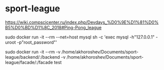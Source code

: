 # sport-league
https://wiki.compscicenter.ru/index.php/Devdays_%D0%9E%D1%81%D0%B5%D0%BD%D1%8C_2018#Ping-Pong_league


sudo docker run -it --rm --net=host  mysql sh -c 'exec mysql -h"127.0.0.1" -uroot -p"root_password"'

sudo docker run -it --rm -v /home/akhoroshev/Documents/sport-league/backend/:/backend -v /home/akhoroshev/Documents/sport-league/facade/:/facade test